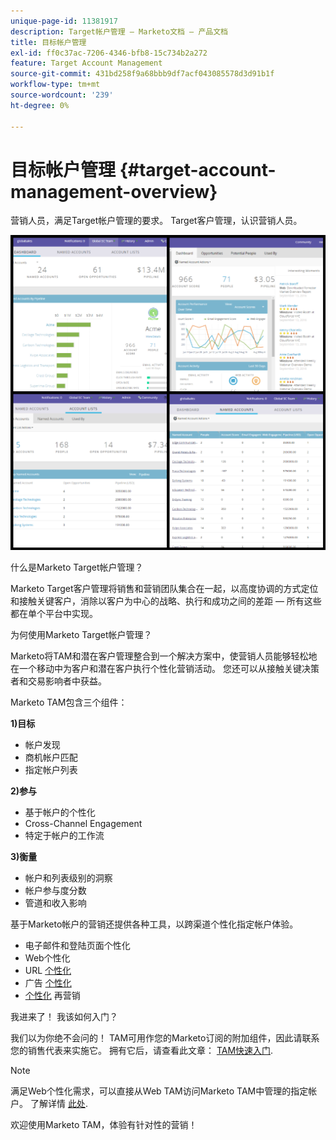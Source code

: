 ```yaml
---
unique-page-id: 11381917
description: Target帐户管理 — Marketo文档 — 产品文档
title: 目标帐户管理
exl-id: ff0c37ac-7206-4346-bfb8-15c734b2a272
feature: Target Account Management
source-git-commit: 431bd258f9a68bbb9df7acf043085578d3d91b1f
workflow-type: tm+mt
source-wordcount: '239'
ht-degree: 0%

---
```


# 目标帐户管理 {#target-account-management-overview}

营销人员，满足Target帐户管理的要求。 Target客户管理，认识营销人员。

![](assets/photo-collage.png)

什么是Marketo Target帐户管理？

Marketo Target客户管理将销售和营销团队集合在一起，以高度协调的方式定位和接触关键客户，消除以客户为中心的战略、执行和成功之间的差距 — 所有这些都在单个平台中实现。

为何使用Marketo Target帐户管理？

Marketo将TAM和潜在客户管理整合到一个解决方案中，使营销人员能够轻松地在一个移动中为客户和潜在客户执行个性化营销活动。 您还可以从接触关键决策者和交易影响者中获益。

Marketo TAM包含三个组件：

**1)目标**

* 帐户发现
* 商机帐户匹配
* 指定帐户列表

**2)参与**

* 基于帐户的个性化
* Cross-Channel Engagement
* 特定于帐户的工作流

**3)衡量**

* 帐户和列表级别的洞察
* 帐户参与度分数
* 管道和收入影响

基于Marketo帐户的营销还提供各种工具，以跨渠道个性化指定帐户体验。

* 电子邮件和登陆页面个性化
* Web个性化
* URL [个性化](/help/marketo/product-docs/demand-generation/landing-pages/personalizing-landing-pages/enable-personalized-urls-for-your-account.md)
* 广告 [个性化](/help/marketo/product-docs/demand-generation/facebook/create-a-custom-audience-in-facebook.md)
* [个性化](/help/marketo/product-docs/web-personalization/website-retargeting/retargeting-with-web-personalization-data.md) 再营销

我进来了！ 我该如何入门？

我们以为你绝不会问的！ TAM可用作您的Marketo订阅的附加组件，因此请联系您的销售代表来实施它。 拥有它后，请查看此文章： [TAM快速入门](/help/marketo/product-docs/target-account-management/setup-tam/getting-started-with-tam.md).

>[!NOTE]
>
>满足Web个性化需求，可以直接从Web TAM访问Marketo TAM中管理的指定帐户。 了解详情 [此处](/help/marketo/product-docs/web-personalization/account-based-web-marketing/account-based-web-marketing-with-tam.md).

欢迎使用Marketo TAM，体验有针对性的营销！
